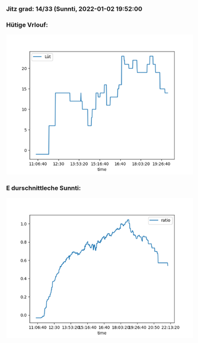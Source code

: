 ### Jitz grad: 14/33 (Sunnti, 2022-01-02 19:52:00

### Hütige Vrlouf:
![Graph](Today.png)

### E durschnittleche Sunnti:
![Graph](Sunnti.png)